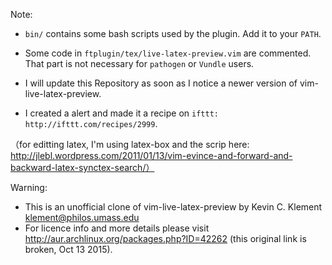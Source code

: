 Note: 
- `bin/` contains some bash scripts used by the plugin. Add it to your `PATH`.
- Some code in `ftplugin/tex/live-latex-preview.vim` are commented. That part is not necessary for `pathogen` or `Vundle` users.

- I will update this Repository as soon as I notice a newer version of vim-live-latex-preview. 
- I created a alert and made it a recipe on `ifttt: http://ifttt.com/recipes/2999`.

（for editting latex, I'm using latex-box and the scrip here: http://jlebl.wordpress.com/2011/01/13/vim-evince-and-forward-and-backward-latex-synctex-search/）

Warning:
- This is an unofficial clone of vim-live-latex-preview by Kevin C. Klement <klement@philos.umass.edu>
- For licence info and more details please visit http://aur.archlinux.org/packages.php?ID=42262 (this original link is broken, Oct 13 2015).

